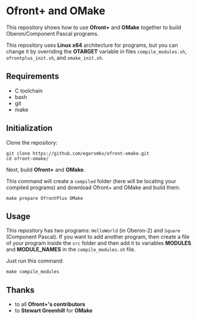 # Ofront+ and OMake

This repository shows how to use **Ofront+** and **OMake** together to build Oberon/Component Pascal programs.

This repository uses **Linux x64** architecture for programs, but you can change it by overriding the **OTARGET**
variable in files `compile_modules.sh`, `ofrontplus_init.sh`, and `omake_init.sh`.

## Requirements

* C toolchain
* bash
* git
* make

## Initialization

Clone the repository:

```
git clone https://github.com/egorsmkv/ofront-omake.git
cd ofront-omake/
```

Next, build **Ofront+** and **OMake**.

This command will create a `compiled` folder (here will be locating your compiled programs) and download Ofront+ and
OMake and build them.

```
make prepare OfrontPlus OMake
```

## Usage

This repository has two programs: `HelloWorld` (in Oberon-2) and `Square` (Component Pascal). If you want to add another
program, then create a file of your program inside the `src` folder and then add it to variables **MODULES** and
**MODULE_NAMES** in the `compile_modules.sh` file.

Just run this command:

```
make compile_modules
```

## Thanks

* to all **Ofront+'s contributors**
* to **Stewart Greenhill** for **OMake**
